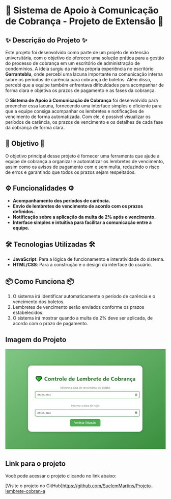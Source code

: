 # 🌸 Sistema de Apoio à Comunicação de Cobrança - Projeto de Extensão 🌸

## ✨ Descrição do Projeto ✨  
Este projeto foi desenvolvido como parte de um projeto de extensão universitária, com o objetivo de oferecer uma solução prática para a gestão do processo de cobrança em um escritório de administração de condomínios. A ideia surgiu da minha própria experiência no escritório **Garranteblu**, onde percebi uma lacuna importante na comunicação interna sobre os períodos de carência para cobrança de boletos. Além disso, percebi que a equipe também enfrentava dificuldades para acompanhar de forma clara e objetiva os prazos de pagamento e as fases da cobrança.

O **Sistema de Apoio à Comunicação de Cobrança** foi desenvolvido para preencher essa lacuna, fornecendo uma interface simples e eficiente para que a equipe consiga acompanhar os lembretes e notificações de vencimento de forma automatizada. Com ele, é possível visualizar os períodos de carência, os prazos de vencimento e os detalhes de cada fase da cobrança de forma clara.

## 🎯 Objetivo 🎯  
O objetivo principal desse projeto é fornecer uma ferramenta que ajude a equipe de cobrança a organizar e automatizar os lembretes de vencimento, assim como os avisos de pagamento com e sem multa, reduzindo o risco de erros e garantindo que todos os prazos sejam respeitados.

## ⚙️ Funcionalidades ⚙️  
- **Acompanhamento dos períodos de carência.**
- **Envio de lembretes de vencimento de acordo com os prazos definidos.**
- **Notificação sobre a aplicação da multa de 2% após o vencimento.**
- **Interface simples e intuitiva para facilitar a comunicação entre a equipe.**

## 🛠️ Tecnologias Utilizadas 🛠️  
- **JavaScript**: Para a lógica de funcionamento e interatividade do sistema.
- **HTML/CSS**: Para a construção e o design da interface do usuário.

## 📦 Como Funciona 📦  

1. O sistema irá identificar automaticamente o período de carência e o vencimento dos boletos.
2. Lembretes de vencimento serão enviados conforme os prazos estabelecidos.
3. O sistema irá mostrar quando a multa de 2% deve ser aplicada, de acordo com o prazo de pagamento.

## Imagem do Projeto

![Imagem do Sistema](./image-meu-projeto.JPG)

## Link para o projeto

Você pode acessar o projeto clicando no link abaixo:

[Visite o projeto no GitHub]https://github.com/SuelemMartins/Projeto-lembrete-cobran-a 
